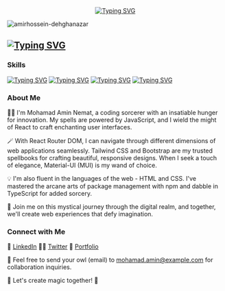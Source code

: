 <div align="center"><a href="https://git.io/typing-svg"><img src="https://readme-typing-svg.demolab.com?font=Fira+Code&pause=1000&color=F7F7F7&background=7779FF00&width=435&lines=Hi%2C+I'm+Mohamad+Amin+Nemat;A+Frontend+Developer" alt="Typing SVG" /></a></div>

<p><img align="center" src="https://i.pinimg.com/originals/8b/35/fe/8b35fef55fba1a201c9c7a11d3ec3d64.gif" alt="amirhossein-dehghanazar" /></p>

## <a href="https://git.io/typing-svg"><img src="https://readme-typing-svg.demolab.com?font=Fira+Code&pause=1000&color=F7F7F7&background=7779FF00&width=435&lines=JavaScript+Enthusiast+%7C+Frontend+Wizard" alt="Typing SVG" /></a>
### Skills

<a href="https://git.io/typing-svg"><img src="https://readme-typing-svg.demolab.com?font=Fira+Code&weight=100&pause=1000&color=F7F7F7&background=7779FF00&width=435&lines=%F0%9F%9A%80+React+%7C+React+Router+DOM+%7C+Tailwind+CSS+%7C+Bootstrap+%7C+Material-UI+(MUI)" alt="Typing SVG" /></a>
<a href="https://git.io/typing-svg"><img src="https://readme-typing-svg.demolab.com?font=Fira+Code&weight=100&pause=1000&color=F7F7F7&background=7779FF00&width=435&lines=%F0%9F%8C%90+HTML+%7C+CSS+%7C+JavaScript+%7C+TypeScript" alt="Typing SVG" /></a>
<a href="https://git.io/typing-svg"><img src="https://readme-typing-svg.demolab.com?font=Fira+Code&weight=100&pause=1000&color=F7F7F7&background=7779FF00&width=435&lines=%F0%9F%93%A6+npm+%7C+Yarn" alt="Typing SVG" /></a>
<a href="https://git.io/typing-svg"><img src="https://readme-typing-svg.demolab.com?font=Fira+Code&weight=100&pause=1000&color=F7F7F7&background=7779FF00&width=435&lines=%F0%9F%94%AE+Always+exploring+new+horizons+in+the+coding+universe" alt="Typing SVG" /></a>
### About Me

🧙‍♂️ I'm Mohamad Amin Nemat, a coding sorcerer with an insatiable hunger for innovation. My spells are powered by JavaScript, and I wield the might of React to craft enchanting user interfaces.

🪄 With React Router DOM, I can navigate through different dimensions of web applications seamlessly. Tailwind CSS and Bootstrap are my trusted spellbooks for crafting beautiful, responsive designs. When I seek a touch of elegance, Material-UI (MUI) is my wand of choice.

💡 I'm also fluent in the languages of the web - HTML and CSS. I've mastered the arcane arts of package management with npm and dabble in TypeScript for added sorcery.

🌌 Join me on this mystical journey through the digital realm, and together, we'll create web experiences that defy imagination.

### Connect with Me

🔮 [LinkedIn](https://www.linkedin.com/in/mohamad-amin-nemat/)
🧙‍♂️ [Twitter](https://twitter.com/yourmagicaldev)
💼 [Portfolio](https://www.magicalcoder.com)

📧 Feel free to send your owl (email) to [mohamad.amin@example.com](mailto:mohamad.amin@example.com) for collaboration inquiries.

🌟 Let's create magic together! 🌟
